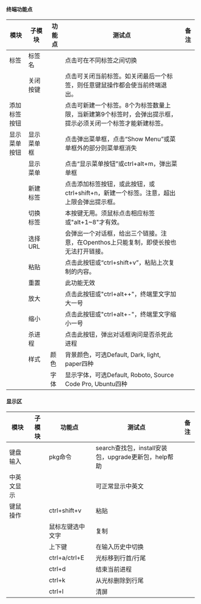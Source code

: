 #### 终端功能点

| 模块         | 子模块     | 功能点 | 测试点                                                       | 备注 |
| ------------ | ---------- | ------ | ------------------------------------------------------------ | ---- |
| 标签         | 标签名     |        | 点击可在不同标签之间切换                                     |      |
|              | 关闭按键   |        | 点击可关闭当前标签。如关闭最后一个标签，则任意键鼠操作都会使当前终端退出。 |      |
| 添加标签按钮 |            |        | 点击可新建一个标签。8个为标签数量上限，当新建第9个标签时，会弹出提示框，提示必须关闭一个标签才能新建标签。 |      |
| 显示菜单按钮 | 显示菜单框 |        | 点击弹出菜单框，点击“Show Menu”或菜单框外的部分则菜单框消失  |      |
|              | 显示菜单   |        | 点击“显示菜单按钮”或ctrl+alt+m，弹出菜单框                   |      |
|              | 新建标签   |        | 点击添加标签按钮，或此按钮，或ctrl+shift+n，新建一个标签。注意，超出上限会弹出提示框。 |      |
|              | 切换标签   |        | 本按键无用。须鼠标点击相应标签或"alt+1~8"才有效。            |      |
|              | 选择URL    |        | 会弹出一个对话框，给出三个链接。注意，在Openthos上只能复制，即使长按也无法打开链接。 |      |
|              | 粘贴       |        | 点击此按钮或“ctrl+shift+v”，粘贴上次复制的内容。             |      |
|              | 重置       |        | 此功能无效                                                   |      |
|              | 放大       |        | 点击此按钮或"ctrl+alt++"，终端里文字加大一号                 |      |
|              | 缩小       |        | 点击此按钮或"ctrl+alt+-"，终端里文字缩小一号                 |      |
|              | 杀进程     |        | 点击此按钮，弹出对话框询问是否杀死此进程                     |      |
|              | 样式       | 颜色   | 背景颜色，可选Default, Dark, light, paper四种                |      |
|              |            | 字体   | 显示字体，可选Default, Roboto, Source Code Pro, Ubuntu四种   |      |

#### 显示区

| 模块       | 子模块 | 功能点           | 测试点                                               | 备注 |
| ---------- | ------ | ---------------- | ---------------------------------------------------- | ---- |
| 键盘输入   |        | pkg命令          | search查找包，install安装包，upgrade更新包，help帮助 |      |
| 中英文显示 |        |                  | 可正常显示中英文                                     |      |
| 键鼠操作   |        | ctrl+shift+v     | 粘贴                                                 |      |
|            |        | 鼠标左键选中文字 | 复制                                                 |      |
|            |        | 上下键           | 在输入历史中切换                                     |      |
|            |        | ctrl+a/ctrl+E    | 光标移到行首/行尾                                    |      |
|            |        | ctrl+d           | 结束当前进程                                         |      |
|            |        | ctrl+k           | 从光标删除到行尾                                     |      |
|            |        | ctrl+l           | 清屏                                                 |      |
